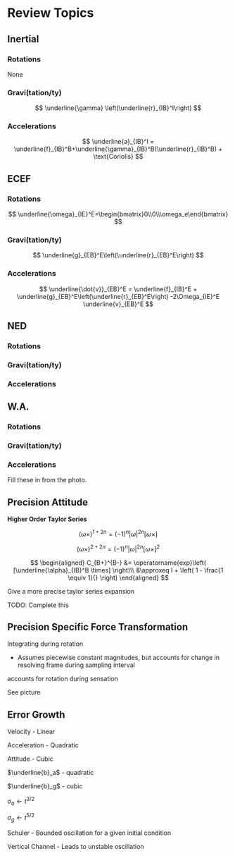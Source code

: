 # Review Topics

## Inertial

### Rotations

None

### Gravi(tation/ty)

$$
\underline{\gamma} \left(\underline{r}_{IB}^I\right)
$$

### Accelerations

$$
\underline{a}_{IB}^I = \underline{f}_{IB}^B+\underline{\gamma}_{IB}^B(\underline{r}_{IB}^B) + \text{Coriolis}
$$

## ECEF

### Rotations

$$
\underline{\omega}_{IE}^E=\begin{bmatrix}0\\0\\\omega_e\end{bmatrix}
$$

### Gravi(tation/ty)

$$
\underline{g}_{EB}^E\left(\underline{r}_{EB}^E\right)
$$

### Accelerations

$$
\underline{\dot{v}}_{EB}^E = \underline{f}_{IB}^E + \underline{g}_{EB}^E\left(\underline{r}_{EB}^E\right) -2\Omega_{IE}^E \underline{v}_{EB}^E
$$

## NED

### Rotations

### Gravi(tation/ty)

### Accelerations

## W.A.

### Rotations

### Gravi(tation/ty)

### Accelerations

Fill these in from the photo.

## Precision Attitude

**Higher Order Taylor Series**

$$
\left( \omega \times \right)^{1+2n} = (-1)^n |\omega|^{2n} [\omega\times]
$$

$$
\left(\omega\times \right)^{2+2n} = (-1)^n |\omega|^{2n} [\omega\times]^2
$$

$$
\begin{aligned}
    C_{B+}^{B-} &= \operatorname{exp}\left( [\underline{\alpha}_{IB}^B \times] \right)\\
    &\approxeq I + \left( 1 - \frac{1 \equiv 1}{} \right)
\end{aligned}
$$

Give a more precise taylor series expansion

TODO: Complete this

## Precision Specific Force Transformation

Integrating during rotation

- Assumes piecewise constant magnitudes, but accounts for change in resolving frame during sampling interval

accounts for rotation during sensation

See picture

## Error Growth

Velocity - Linear

Acceleration - Quadratic

Attitude - Cubic

$\underline{b}_a$ - quadratic

$\underline{b}_g$ - cubic

$\sigma_a \leftarrow t^{3/2}$

$\sigma_g \leftarrow t^{5/2}$

Schuler - Bounded oscillation for a given initial condition

Vertical Channel - Leads to unstable oscillation 